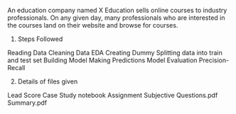 An education company named X Education sells online courses to industry professionals. On any given day, many professionals who are interested in the courses land on their website and browse for courses. 

1. Steps Followed

Reading Data 
Cleaning Data
EDA
Creating Dummy
Splitting data into train and test set
Building Model
Making Predictions
Model Evaluation
Precision- Recall

2. Details of files given

Lead Score Case Study notebook
Assignment Subjective Questions.pdf
Summary.pdf
